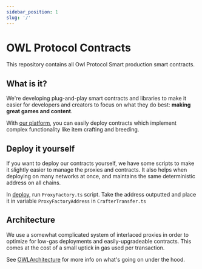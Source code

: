 ```yaml
---
sidebar_position: 1
slug: '/'
---
```


# OWL Protocol Contracts

This repository contains all Owl Protocol Smart production smart contracts.
## What is it?
We're developing plug-and-play smart contracts and libraries to make it easier for developers and creators to focus on what they do best: **making great games and content**.

With [our platform](https://owlprotocol.xyz), you can easily deploy contracts which implement complex functionality like item crafting and breeding.

## Deploy it yourself

If you want to deploy our contracts yourself, we have some scripts to make it slightly easier to manage the proxies and contracts. It also helps when deploying on many networks at once, and maintains the same deterministic address on all chains.

In [deploy](https://github.com/owlprotocol/contracts/tree/master/packages/owlprotocol-contracts/deploy/001_Implementation), run `ProxyFactory.ts` script. Take the address outputted and place it in variable `ProxyFactoryAddress` in `CrafterTransfer.ts`

## Architecture

We use a somewhat complicated system of interlaced proxies in order to optimize for low-gas deployments and easily-upgradeable contracts. This comes at the cost of a small uptick in gas used per transaction.

See [OWLArchitecture](https://github.com/owlprotocol/contracts/blob/master/OWLArchitecture.svg) for more info on what's going on under the hood.
